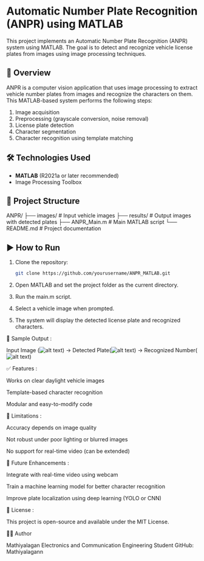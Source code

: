 # Automatic Number Plate Recognition (ANPR) using MATLAB

This project implements an Automatic Number Plate Recognition (ANPR) system using MATLAB. The goal is to detect and recognize vehicle license plates from images using image processing techniques.

## 🚗 Overview

ANPR is a computer vision application that uses image processing to extract vehicle number plates from images and recognize the characters on them. This MATLAB-based system performs the following steps:
1. Image acquisition
2. Preprocessing (grayscale conversion, noise removal)
3. License plate detection
4. Character segmentation
5. Character recognition using template matching

## 🛠️ Technologies Used

- **MATLAB** (R2021a or later recommended)
- Image Processing Toolbox

## 📂 Project Structure

ANPR/
├── images/                  # Input vehicle images
├── results/                 # Output images with detected plates
├── ANPR_Main.m             # Main MATLAB script
└── README.md               # Project documentation


## ▶️ How to Run

1. Clone the repository:

   ```bash
   git clone https://github.com/yourusername/ANPR_MATLAB.git

2. Open MATLAB and set the project folder as the current directory.

3. Run the main.m script.

4. Select a vehicle image when prompted.

5. The system will display the detected license plate and recognized characters.

📸 Sample Output :

Input Image (![alt text](result1.png)) → Detected Plate(![alt text](result5.png)) → Recognized Number(![alt text](result6.png))

✅ Features :

Works on clear daylight vehicle images

Template-based character recognition

Modular and easy-to-modify code

🚧 Limitations :

Accuracy depends on image quality

Not robust under poor lighting or blurred images

No support for real-time video (can be extended)

📌 Future Enhancements :

Integrate with real-time video using webcam

Train a machine learning model for better character recognition

Improve plate localization using deep learning (YOLO or CNN)

📄 License :

This project is open-source and available under the MIT License.

🙋‍♂️ Author

Mathiyalagan
Electronics and Communication Engineering Student
GitHub: Mathiyalagann